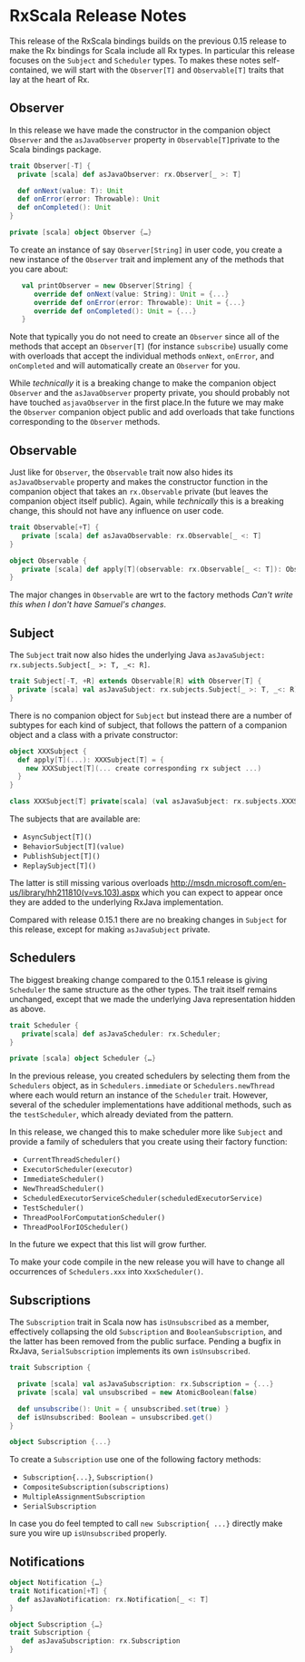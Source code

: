 RxScala Release Notes
=====================

This release of the RxScala bindings builds on the previous 0.15 release to make the Rx bindings for Scala
include all Rx types. In particular this release focuses on the `Subject` and `Scheduler` types.
To makes these notes self-contained, we will start with the `Observer[T]` and `Observable[T]` traits
that lay at the heart of Rx.

Observer
--------

In this release we have made the constructor in the companion object `Observer` and the `asJavaObserver` property
in `Observable[T]`private to the Scala bindings package.

```scala
trait Observer[-T] {
  private [scala] def asJavaObserver: rx.Observer[_ >: T]

  def onNext(value: T): Unit
  def onError(error: Throwable): Unit
  def onCompleted(): Unit
}

private [scala] object Observer {…}
```

To create an instance of say `Observer[String]` in user code, you create a new instance of the `Observer` trait
and implement any of the methods that you care about:
```scala
   val printObserver = new Observer[String] {
      override def onNext(value: String): Unit = {...}
      override def onError(error: Throwable): Unit = {...}
      override def onCompleted(): Unit = {...}
   }
```

Note that typically you do not need to create an `Observer` since all of the methods that accept an `Observer[T]`
(for instance `subscribe`) usually come with overloads that accept the individual methods
`onNext`, `onError`, and `onCompleted` and will automatically create an `Observer` for you.

While *technically* it is a breaking change to make the companion object `Observer` and the `asJavaObserver` property
private, you should probably not have touched `asjavaObserver` in the first place.In the future we may make the
`Observer` companion object public and add overloads that take functions corresponding to the `Observer` methods.

Observable
----------

Just like for `Observer`, the `Observable` trait now also hides its `asJavaObservable` property and makes the constructor
function in the companion object that takes an `rx.Observable` private (but leaves the companion object itself public).
Again, while *technically* this is a breaking change, this should not have any influence on user code.

```scala
trait Observable[+T] {
   private [scala] def asJavaObservable: rx.Observable[_ <: T]
}

object Observable {
   private [scala] def apply[T](observable: rx.Observable[_ <: T]): Observable[T] = {...}
}
```

The major changes in `Observable` are wrt to the factory methods *Can't write this when I don't have Samuel's changes*.

Subject
-------

The `Subject` trait now also hides the underlying Java `asJavaSubject: rx.subjects.Subject[_ >: T, _<: R]`.

```scala
trait Subject[-T, +R] extends Observable[R] with Observer[T] {
  private [scala] val asJavaSubject: rx.subjects.Subject[_ >: T, _<: R]
}
```

There is no companion object for `Subject` but instead there are a number of subtypes for each kind of subject,
that follows the pattern of a companion object and a class with a private constructor:

```scala
object XXXSubject {
  def apply[T](...): XXXSubject[T] = {
    new XXXSubject[T](... create corresponding rx subject ...)
  }
}

class XXXSubject[T] private[scala] (val asJavaSubject: rx.subjects.XXXSubject[T]) extends Subject[T,T] {}
```

The subjects that are available are:

* `AsyncSubject[T]()`
* `BehaviorSubject[T](value)`
* `PublishSubject[T]()`
* `ReplaySubject[T]()`

The latter is still missing various overloads http://msdn.microsoft.com/en-us/library/hh211810(v=vs.103).aspx which
you can expect to appear once they are added to the underlying RxJava implementation.

Compared with release 0.15.1 there are no breaking changes in `Subject` for this release, except for
making `asJavaSubject` private.

Schedulers
----------

The biggest breaking change compared to the 0.15.1 release is giving `Scheduler` the same structure as the other types.
The trait itself remains unchanged, except that we made the underlying Java representation hidden as above.

```scala
trait Scheduler {
   private[scala] def asJavaScheduler: rx.Scheduler;
}

private [scala] object Scheduler {…}
```

In the previous release, you created schedulers by selecting them from the `Schedulers` object,
as in `Schedulers.immediate` or `Schedulers.newThread` where each would return an instance of the `Scheduler` trait.
However, several of the scheduler implementations have additional methods, such as the `testScheduler`,
which already deviated from the pattern.

In this release, we changed this to make scheduler more like `Subject` and provide a family of schedulers
that you create using their factory function:

* `CurrentThreadScheduler()`
* `ExecutorScheduler(executor)`
* `ImmediateScheduler()`
* `NewThreadScheduler()`
* `ScheduledExecutorServiceScheduler(scheduledExecutorService)`
* `TestScheduler()`
* `ThreadPoolForComputationScheduler()`
* `ThreadPoolForIOScheduler()`

In the future we expect that this list will grow further.

To make your code compile in the new release you will have to change all occurrences of `Schedulers.xxx`
into `XxxScheduler()`.

Subscriptions
-------------

The `Subscription` trait in Scala now has `isUnsubscribed` as a member, effectively collapsing the old `Subscription`
and `BooleanSubscription`, and the latter has been removed from the public surface. Pending a bugfix in RxJava,
`SerialSubscription` implements its own `isUnsubscribed`.


```scala
trait Subscription {

  private [scala] val asJavaSubscription: rx.Subscription = {...}
  private [scala] val unsubscribed = new AtomicBoolean(false)

  def unsubscribe(): Unit = { unsubscribed.set(true) }
  def isUnsubscribed: Boolean = unsubscribed.get()
}

object Subscription {...}
 ```

 To create a `Subscription` use one of the following factory methods:

 * `Subscription{...}`, `Subscription()`
 * `CompositeSubscription(subscriptions)`
 * `MultipleAssignmentSubscription`
 * `SerialSubscription`

 In case you do feel tempted to call `new Subscription{ ...}` directly make sure you wire up `isUnsubscribed` properly.

Notifications
-------------

```scala
object Notification {…}
trait Notification[+T] {
  def asJavaNotification: rx.Notification[_ <: T]
}

object Subscription {…}
trait Subscription {
   def asJavaSubscription: rx.Subscription
}
```